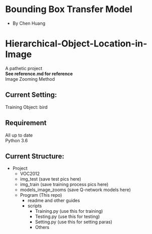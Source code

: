 # Bounding Box Transfer Model
- By Chen Huang

# Hierarchical-Object-Location-in-Image
A pathetic project<br/>
**See reference.md for reference**<br/>
Image Zooming Method<br/>
## Current Setting:
Training Object: bird
## Requirement
All up to date</br>
Python 3.6
## Current Structure:
- Project
  - VOC2012
  - img_test (save test pics here)
  - img_train (save training process pics here)
  - models_image_zooms (save Q-network models here)
  - Program (This repo)
    - readme and other guides
    - scripts
      - Training.py (use this for training)
      - Testing.py (use this for testing)
      - Setting.py (use this for setting paras)
      - Others
